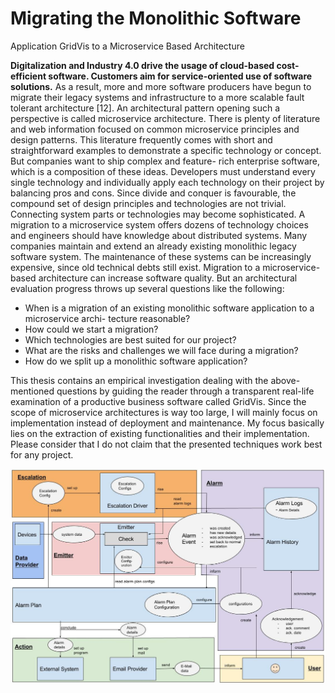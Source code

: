 # Migrating the Monolithic Software
Application GridVis to a Microservice
Based Architecture


**Digitalization and Industry 4.0 drive the usage of cloud-based cost-efficient software.
Customers aim for service-oriented use of software solutions.** As a result, more and more
software producers have begun to migrate their legacy systems and infrastructure to a
more scalable fault tolerant architecture [12]. An architectural pattern opening such a perspective
is called microservice architecture.
There is plenty of literature and web information focused on common microservice principles and
design patterns. This literature frequently comes with short and straightforward examples to
demonstrate a specific technology or concept. But companies want to ship complex and feature-
rich enterprise software, which is a composition of these ideas. Developers must understand
every single technology and individually apply each technology on their project by balancing
pros and cons. Since divide and conquer is favourable, the compound set of design principles and
technologies are not trivial. Connecting system parts or technologies may become sophisticated.
A migration to a microservice system offers dozens of technology choices and engineers should
have knowledge about distributed systems.
Many companies maintain and extend an already existing monolithic legacy software system.
The maintenance of these systems can be increasingly expensive, since old technical debts still
exist. Migration to a microservice-based architecture can increase software quality.
But an architectural evaluation progress throws up several questions like the following:

- When is a migration of an existing monolithic software application to a microservice archi-
tecture reasonable?
- How could we start a migration?
- Which technologies are best suited for our project?
- What are the risks and challenges we will face during a migration?
- How do we split up a monolithic software application?

This thesis contains an empirical investigation dealing with the above-mentioned questions
by guiding the reader through a transparent real-life examination of a productive business
software called GridVis. Since the scope of microservice architectures is way too large, I will
mainly focus on implementation instead of deployment and maintenance. My focus basically lies
on the extraction of existing functionalities and their implementation. Please consider that I do
not claim that the presented techniques work best for any project.


![Overview](/alarm_sys_model.jpg)